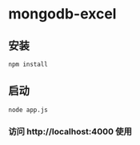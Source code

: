 # mongodb-excel

## 安装
```
npm install
```

## 启动
```
node app.js
```

### 访问 http://localhost:4000 使用
